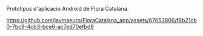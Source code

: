 Prototipus d'aplicació Android de Flora Catalana.



https://github.com/jaymaeuro/FloraCatalana_app/assets/67653806/f8b21cb0-7bc9-4cb3-bce6-ac7ed70efbd9

